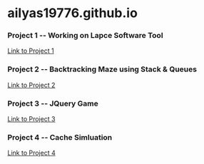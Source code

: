 # ailyas19776.github.io

### Project 1 -- Working on Lapce Software Tool
[Link to Project 1](https://github.com/lapce/lapce.git)

### Project 2 -- Backtracking Maze using Stack & Queues
[Link to Project 2](https://github.com/ailyas19776/Backtrack_Maze_Tool)

### Project 3 -- JQuery Game
[Link to Project 3](https://github.com/ailyas19776/JQuery_Game)

### Project 4 -- Cache Simluation
[Link to Project 4](https://github.com/ailyas19776/Caches)


